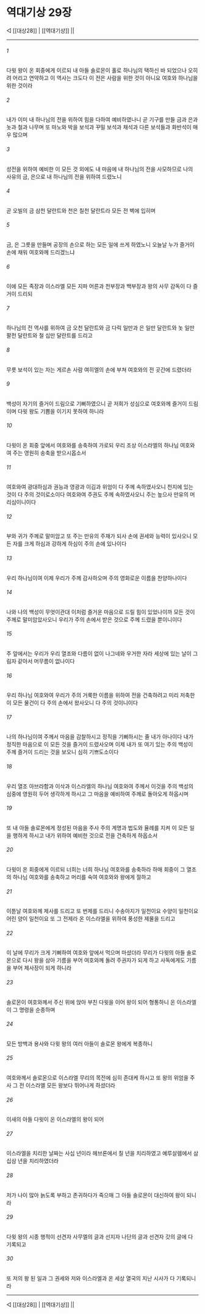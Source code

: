 # 역대기상 29장

◁ [[대상28]] | [[역대기상]] ||
***

###### 1
다윗 왕이 온 회중에게 이르되 내 아들 솔로몬이 홀로 하나님의 택하신 바 되었으나 오히려 어리고 연약하고 이 역사는 크도다 이 전은 사람을 위한 것이 아니요 여호와 하나님을 위한 것이라

###### 2
내가 이미 내 하나님의 전을 위하여 힘을 다하여 예비하였나니 곧 기구를 만들 금과 은과 놋과 철과 나무며 또 마노와 박을 보석과 꾸밀 보석과 채석과 다른 보석들과 화반석이 매우 많으며

###### 3
성전을 위하여 예비한 이 모든 것 외에도 내 마음에 내 하나님의 전을 사모하므로 나의 사유의 금, 은으로 내 하나님의 전을 위하여 드렸노니

###### 4
곧 오빌의 금 삼천 달란트와 천은 칠천 달란트라 모든 전 벽에 입히며

###### 5
금, 은 그릇을 만들며 공장의 손으로 하는 모든 일에 쓰게 하였노니 오늘날 누가 즐거이 손에 채워 여호와께 드리겠느냐

###### 6
이에 모든 족장과 이스라엘 모든 지파 어른과 천부장과 백부장과 왕의 사무 감독이 다 즐거이 드리되

###### 7
하나님의 전 역사를 위하여 금 오천 달란트와 금 다릭 일만과 은 일만 달란트와 놋 일만 팔천 달란트와 철 십만 달란트를 드리고

###### 8
무릇 보석이 있는 자는 게르손 사람 여히엘의 손에 부쳐 여호와의 전 곳간에 드렸더라

###### 9
백성이 자기의 즐거이 드림으로 기뻐하였으니 곧 저희가 성심으로 여호와께 즐거이 드림이며 다윗 왕도 기쁨을 이기지 못하여 하니라

###### 10
다윗이 온 회중 앞에서 여호와를 송축하여 가로되 우리 조상 이스라엘의 하나님 여호와여 주는 영원히 송축을 받으시옵소서

###### 11
여호와여 광대하심과 권능과 영광과 이김과 위엄이 다 주께 속하였사오니 천지에 있는 것이 다 주의 것이로소이다 여호와여 주권도 주께 속하였사오니 주는 높으사 만유의 머리심이니이다

###### 12
부와 귀가 주께로 말미암고 또 주는 만유의 주재가 되사 손에 권세와 능력이 있사오니 모든 자를 크게 하심과 강하게 하심이 주의 손에 있나이다

###### 13
우리 하나님이여 이제 우리가 주께 감사하오며 주의 영화로운 이름을 찬양하나이다

###### 14
나와 나의 백성이 무엇이관대 이처럼 즐거운 마음으로 드릴 힘이 있었나이까 모든 것이 주께로 말미암았사오니 우리가 주의 손에서 받은 것으로 주께 드렸을 뿐이니이다

###### 15
주 앞에서는 우리가 우리 열조와 다름이 없이 나그네와 우거한 자라 세상에 있는 날이 그림자 같아서 머무름이 없나이다

###### 16
우리 하나님 여호와여 우리가 주의 거룩한 이름을 위하여 전을 건축하려고 미리 저축한 이 모든 물건이 다 주의 손에서 왔사오니 다 주의 것이니이다

###### 17
나의 하나님이여 주께서 마음을 감찰하시고 정직을 기뻐하시는 줄 내가 아나이다 내가 정직한 마음으로 이 모든 것을 즐거이 드렸사오며 이제 내가 또 여기 있는 주의 백성이 주께 즐거이 드리는 것을 보오니 심히 기쁘도소이다

###### 18
우리 열조 아브라함과 이삭과 이스라엘의 하나님 여호와여 주께서 이것을 주의 백성의 심중에 영원히 두어 생각하게 하시고 그 마음을 예비하여 주께로 돌아오게 하옵시며

###### 19
또 내 아들 솔로몬에게 정성된 마음을 주사 주의 계명과 법도와 율례를 지켜 이 모든 일을 행하게 하시고 내가 위하여 예비한 것으로 전을 건축하게 하옵소서

###### 20
다윗이 온 회중에게 이르되 너희는 너희 하나님 여호와를 송축하라 하매 회중이 그 열조의 하나님 여호와를 송축하고 머리를 숙여 여호와와 왕에게 절하고

###### 21
이튿날 여호와께 제사를 드리고 또 번제를 드리니 수송아지가 일천이요 수양이 일천이요 어린 양이 일천이요 또 그 전제라 온 이스라엘을 위하여 풍성한 제물을 드리고

###### 22
이 날에 무리가 크게 기뻐하여 여호와 앞에서 먹으며 마셨더라 무리가 다윗의 아들 솔로몬으로 다시 왕을 삼아 기름을 부어 여호와께 돌려 주권자가 되게 하고 사독에게도 기름을 부어 제사장이 되게 하니라

###### 23
솔로몬이 여호와께서 주신 위에 앉아 부친 다윗을 이어 왕이 되어 형통하니 온 이스라엘이 그 명령을 순종하며

###### 24
모든 방백과 용사와 다윗 왕의 여러 아들이 솔로몬 왕에게 복종하니

###### 25
여호와께서 솔로몬으로 이스라엘 무리의 목전에 심히 존대케 하시고 또 왕의 위엄을 주사 그 전 이스라엘 모든 왕보다 뛰어나게 하셨더라

###### 26
이새의 아들 다윗이 온 이스라엘의 왕이 되어

###### 27
이스라엘을 치리한 날짜는 사십 년이라 헤브론에서 칠 년을 치리하였고 예루살렘에서 삼십삼 년을 치리하였더라

###### 28
저가 나이 많아 늙도록 부하고 존귀하다가 죽으매 그 아들 솔로몬이 대신하여 왕이 되니라

###### 29
다윗 왕의 시종 행적이 선견자 사무엘의 글과 선지자 나단의 글과 선견자 갓의 글에 다 기록되고

###### 30
또 저의 왕 된 일과 그 권세와 저와 이스라엘과 온 세상 열국의 지난 시사가 다 기록되니라

***
◁ [[대상28]] | [[역대기상]] ||